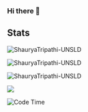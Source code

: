 ### Hi there 👋

## Stats

<p><img src="https://github-readme-stats.vercel.app/api?username=ShauryaTripathi-UNSLD&theme=material-palenight&hide_border=false&include_all_commits=false&count_private=false" alt="ShauryaTripathi-UNSLD" /></p>
<p><img src="https://github-readme-streak-stats.herokuapp.com/?user=ShauryaTripathi-UNSLD&theme=material-palenight&hide_border=false" alt="ShauryaTripathi-UNSLD" /></p>
<p><img src="https://github-readme-stats.vercel.app/api/top-langs/?username=ShauryaTripathi-UNSLD&theme=material-palenight&hide_border=false&include_all_commits=false&count_private=false&layout=compact" alt="ShauryaTripathi-UNSLD" /></p>

![](https://github-profile-trophy.vercel.app/?username=cxyfreedom&theme=dracula&no-frame=false&no-bg=false&margin-w=4)

<!--START_SECTION:waka-->
![Code Time](http://img.shields.io/badge/Code%20Time-3%2C581%20hrs%2041%20mins-blue)

<!--
**ShauryaTripathi-UNSLD/ShauryaTripathi-UNSLD** is a ✨ _special_ ✨ repository because its `README.md` (this file) appears on your GitHub profile.

Here are some ideas to get you started:

- 🔭 I’m currently working on ...
- 🌱 I’m currently learning ...
- 👯 I’m looking to collaborate on ...
- 🤔 I’m looking for help with ...
- 💬 Ask me about ...
- 📫 How to reach me: ...
- 😄 Pronouns: ...
- ⚡ Fun fact: ...
-->
